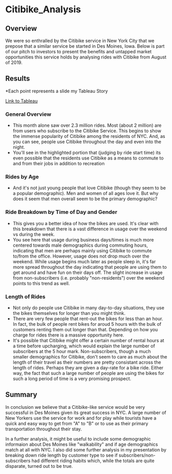 # Citibike_Analysis

## Overview

We were so enthralled by the Citibike service in New York City that we prepose that a similar service be started in Des Moines, Iowa. Below is part of our pitch to investors to present the benefits and untapped market opportunities this service holds by analysing rides with Citibike from August of 2019.

## Results

*Each point represents a slide my Tableau Story

[Link to Tableau](https://public.tableau.com/profile/nmdimaria#!/vizhome/CitibikeProject_16097772633890/Citibike)

### General Overview
  - This month alone saw over 2.3 million rides. Most (about 2 million) are from users who subscribe to the Citibike Service. This begins to show the immense popularity of Citibike among the residents of NYC. And, as you can see, people use Citibike throughout the day and even into the night.
  - You'll see in the highlighted portion that (judging by ride start time) its even possible that the residents use Citibike as a means to commute to and from their jobs in addition to recreation

### Rides by Age
  - And it's not just young people that love Citibike (though they seem to be a popular demographic). Men and women of all ages love it. But why does it seem that men overall seem to be the primary demographic?

### Ride Breakdown by Time of Day and Gender
  - This gives you a better idea of how the bikes are used. It's clear with this breakdown that there is a vast difference in usage over the weekend vs during the week.
  - You see here that usage during business days/times is much more centered towards male demographics during commuting hours, indicating that men are perhaps mainly using Citibike to commute to/from the office. However, usage does not drop much over the weekend. While usage begins much later as people sleep in, it's far more spread throughout the day indicating that people are using them to get around and have fun on their days off. The slight increase in usage from non-subscribers (i.e. probably "non-residents") over the weekend points to this trend as well.

### Length of Rides
  - Not only do people use Citibike in many day-to-day situations, they use the bikes themselves for longer than you might think.
  - There are very few people that rent-out the bikes for less than an hour. In fact, the bulk of people rent bikes for aroud 5 hours with the bulk of customers renting them out longer than that. Depending on how you charge for rides there is a massive opportunity here. 
  - It's possible that Citibike might offer a certain number of rental hours at a time before upcharging, which would explain the large number of subscribers at the 5 hour mark. Non-subscribers, though a much smaller demographics for Citibike, don't seem to care as much about the length of their travel as their numbers are pretty consistant across the length of rides. Perhaps they are given a day-rate for a bike ride. Either way, the fact that such a large number of people are using the bikes for such a long period of time is a very promising prospect.

## Summary

In conclusion we believe that a Citibike-like service would be very successful in Des Moines given its great success in NYC. A large number of New Yorkers use the service for work and for play while tourists have a quick and easy way to get from "A" to "B" or to use as their primary transportation throughout their stay.

In a further analysis, it might be useful to include some demographic informaion about Des Moines like "walkability" and if age demographics match at all with NYC. I also did some further analysis in my presentation by breaking down ride length by customer type to see if subscribers/non-subscribers had different riding habits which, while the totals are quite disparate, turned out to be true.
